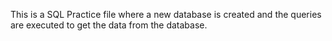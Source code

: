 This is a SQL Practice file where a new database is created and the queries are executed to get the data from the database. 